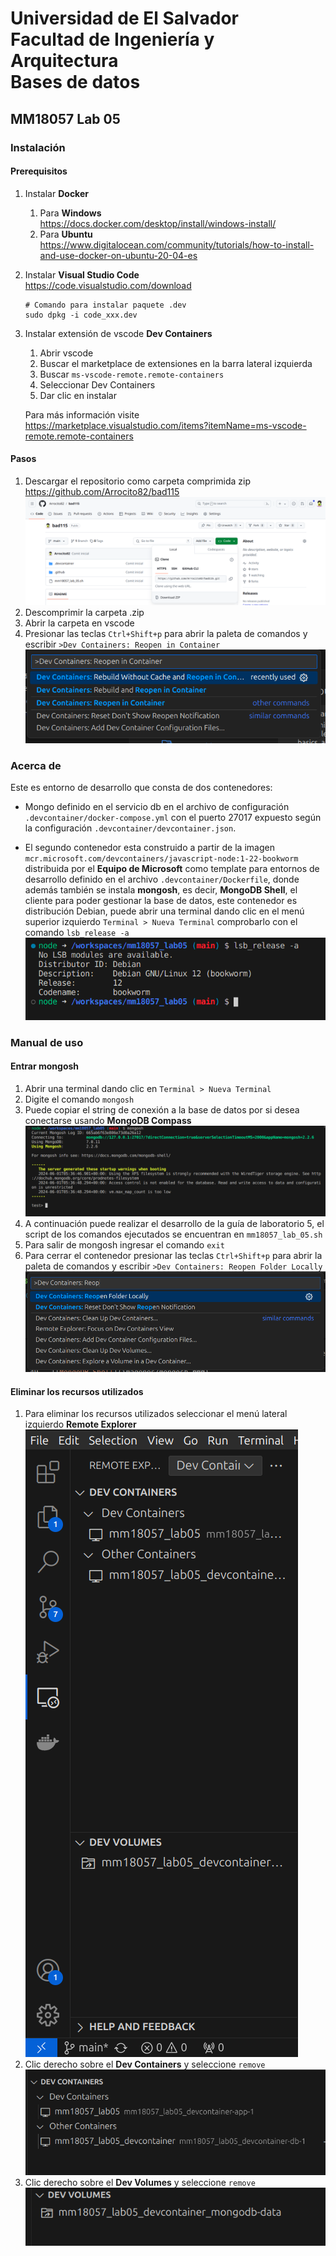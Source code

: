 Universidad de El Salvador  
Facultad de Ingeniería y Arquitectura  
Bases de datos  
=========
## MM18057 Lab 05 

### Instalación  
#### Prerequisitos
1. Instalar **Docker**
    1. Para **Windows**  
        <https://docs.docker.com/desktop/install/windows-install/>
    2. Para **Ubuntu**  
        <https://www.digitalocean.com/community/tutorials/how-to-install-and-use-docker-on-ubuntu-20-04-es>
2. Instalar **Visual Studio Code**  
    <https://code.visualstudio.com/download> 
    ```
    # Comando para instalar paquete .dev
    sudo dpkg -i code_xxx.dev
    ```
3. Instalar extensión de vscode **Dev Containers**  
    1. Abrir vscode
    2. Buscar el marketplace de extensiones en la barra lateral izquierda
    3. Buscar ```ms-vscode-remote.remote-containers```  
    4. Seleccionar Dev Containers  
    5. Dar clic en instalar  

    Para más información visite  
    <https://marketplace.visualstudio.com/items?itemName=ms-vscode-remote.remote-containers>

#### Pasos
1. Descargar el repositorio como carpeta comprimida zip  
    <https://github.com/Arrocito82/bad115>  
    ![Descargar carpeta comprimida zip](imagenes/download_zip.png)
2. Descomprimir la carpeta .zip
3. Abrir la carpeta en vscode
4. Presionar las teclas `Ctrl+Shift+p` para abrir la paleta de comandos y escribir `>Dev Containers: Reopen in Container`  
![Paleta de comandos](imagenes/paleta_comandos.png)

### Acerca de 
Este es entorno de desarrollo que consta de dos contenedores:
- Mongo definido en el servicio db en el archivo de configuración `.devcontainer/docker-compose.yml` con el puerto 27017 expuesto según la configuración `.devcontainer/devcontainer.json`.  

- El segundo contenedor esta construido a partir de la imagen `mcr.microsoft.com/devcontainers/javascript-node:1-22-bookworm` distribuida por el **Equipo de Microsoft** como template para entornos de desarrollo definido en el archivo `.devcontainer/Dockerfile`, donde además también se instala **mongosh**, es decir, **MongoDB Shell**, el cliente para poder gestionar la base de datos, este contenedor es distribución Debian, puede abrir una terminal dando clic en el menú superior izquierdo `Terminal > Nueva Terminal`
comprobarlo con el comando `lsb_release -a`
![Distribución Debian](imagenes/release_debian.png)

### Manual de uso
#### Entrar mongosh
1. Abrir una terminal dando clic en `Terminal > Nueva Terminal`
2. Digite el comando `mongosh`
3. Puede copiar el string de conexión a la base de datos por si desea conectarse usando **MongoDB Compass**
![MongoDB Shell](imagenes/mongosh.png)
4. A continuación puede realizar el desarrollo de la guía de laboratorio 5, el script de los comandos ejecutados se encuentran en `mm18057_lab_05.sh`
5. Para salir de mongosh ingresar el comando `exit`
6. Para cerrar el contenedor presionar las teclas `Ctrl+Shift+p` para abrir la paleta de comandos y escribir `>Dev Containers: Reopen Folder Locally`
![Paleta de comandos](imagenes/cerrar_contenedor.png)

#### Eliminar los recursos utilizados
1. Para eliminar los recursos utilizados seleccionar el menú lateral izquierdo **Remote Explorer** 
![Remote Explorer](imagenes/remote_explorer.png)
2. Clic derecho sobre el **Dev Containers** y seleccione `remove`
![Dev Containers](imagenes/dev_containers.png)
3. Clic derecho sobre el **Dev Volumes** y seleccione `remove`
![Dev Containers](imagenes/dev_volumes.png)



